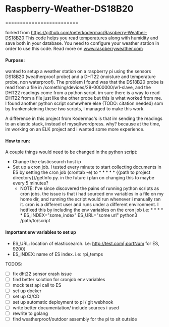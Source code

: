 # Raspberry-Weather-DS18B20
=========================

forked from https://github.com/peterkodermac/Raspberry-Weather-DS18B20
This code helps you read temperatures along with humidity and save both in your database. You need to configure your weather station in order to use this code. Read more on www.raspberryweather.com

#### Purpose:
wanted to setup a weather station on a raspberry pi using the sensors DS18B20 (weatherproof probe) and a DHT22 (moisture and temperature probe, non waterproof). The problem I found was that the DS18B20 probe is read from a file in /something/devices/28-0000000/w1-slave, and the DHT22 readings come from a python script. im sure there is a way to read DHT22 from a file just like the other probe but this is what worked from me. I found another python script somewhere else (TODO: citation needed) som by frankensteining these two scripts, I managed to make this work. 

A difference in this project from Kodermac's is that im sending the readings to an elastic stack, instead of mysql/wordpress. why? because at the time, im working on an ELK project and i wanted some more experience. 


#### How to run:
A couple things would need to be changed in the python script: 
- Change the elasticsearch host ip
- Set up a cron job. I tested every minute to start collecting documents in ES by setting the cron job (crontab -e) to * * * * * {{path to project directory}}/getInfo.py. in the future i plan on changing this to maybe every 5 minutes?
  - NOTE: I've since discovered the pains of running python scripts as cron jobs. the issue is that i had sourced env variables in a file on my home dir, and running the script would run whenever i manually ran it. cron is a different user and runs under a different environment. I hotfixed this by including the env variables on the cron job i.e: * * * * * ES_INDEX="some_index" ES_URL="some url" python3 /path/to/script	
#### Important env variables to set up
- ES_URL: location of elasticsearch. I.e: http://test.com[:portNum for ES, 9200]
- ES_INDEX: name of ES index. i.e: rpi_temps

TODOS:
- [ ] fix dht22 sensor crash issue
- [ ] find better solution for cronjob env variables
- [ ] mock test api call to ES
- [ ] set up docker 
- [ ] set up CI/CD
- [ ] set up automatic deployment to pi / git webhook
- [ ] write better documentation/ include sources i used
- [ ] rewrite to golang
- [ ] find weatherproof/outdoor assembly for the pi to sit outside
